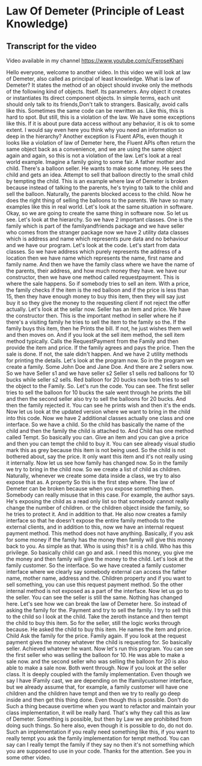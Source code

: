 # Law Of Demeter (Principle of Least Knowledge)
## Transcript for the video

Video available in my channel https://www.youtube.com/c/FeroseKhanj

Hello everyone, welcome to another video. In this video we will look at law of Demeter, also called as principal of least knowledge.
What is law of Demeter? It states the method of an object should invoke only the methods of the following kind of objects.
Itself.
Its parameters.
Any object it creates or instantiates 
Its direct component objects.
In simple terms, each unit should only talk to its friends,Don't talk to strangers.
Basically, avoid calls like this.
Sometimes the same code can be rewritten as.
Like this, this is hard to spot.
But still, this is a violation of the law.
We have some exceptions like this. If it is about pure data access without any behavior, it is ok to some extent.
I would say even here you think why you need an information so deep in the hierarchy?
Another exception is Fluent APIs, even though it looks like a violation of law of Demeter here, the Fluent APIs often return the same object back as a convenience, and we are using the same object again and again, so this is not a violation of the law.
Let's look at a real world example.
Imagine a family going to some fair.
A father mother and child.
There's a balloon seller.
He wants to make some money.
He sees the child and gets an idea.
Attempt to sell that balloon directly to the small child by tempting the child.
This is an example where law of Demeter is broken because instead of talking to the parents, he's trying to talk to the child and sell the balloon.
Naturally, the parents blocked access to the child.
Now he does the right thing of selling the balloons to the parents.
We have so many examples like this in real world.
Let's look at the same situation in software.
Okay, so we are going to create the same thing in software now.
So let us see.
Let's look at the hierarchy.
So we have 2 important classes. One is the family which is part of the familyandfriends package and we have seller who comes from the stranger package now we have 2 utility data classes which is address and name which represents pure data and no behaviour and we have our program.
Let's look at the code.
Let's start from data classes.
So we have address which purely represents the address of a location then 
we have name which represents the name, first name and family name.
And then we have the family class where we have the name of the parents, their address, and how much money they have.
we have our constructor, then we have one method called requestpayment.
This is where the sale happens. So if somebody tries to sell an item.
With a price, the family checks if the item is the red balloon and if the price is less than 15, then they have enough money to buy this item, then they will say just buy it so they give the money to the requesting client if not reject the offer actually.
Let's look at the sellar now.
Seller has an item and price.
We have the constructor then.
This is the important method in seller where he if there's a visiting family he tries to sell the item to the family so the. If the family buys this item, then he Prints the bill. If not, he just wishes them well and then moves on.
And if you look at the sell item method, the sell item method typically.
Calls the RequestPayment from the Family and then provide the item and price. If the family agrees and pays the price. Then the sale is done. If not, the sale didn't happen.
And we have 2 utility methods for printing the details.
Let's look at the program now.
So in the program we create a family.
Some John Doe and Jane Doe.
And there are 2 sellers now. So we have Seller s1 and we have seller s2  Seller s1 sells red balloons for 10 bucks while seller s2 sells.
Red balloon for 20 bucks now both tries to sell the object to the Family.
So.
Let's run the code.
You can see.
The first seller tries to sell the balloon for 10 bucks the sale went through he prints the bill and then the second seller also try to sell the balloons for 20 bucks. And then the family rejected it. You can see he prints wish and then it's the ends.
Now let us look at the updated version where we want to bring in the child into this code.
Now we have 2 additional classes actually one class and one interface.
So we have a child.
So the child has basically the name of the child and then the family the child is attached to.
And Child has one method called Tempt. So basically you can.
Give an item and you can give a price and then you can tempt the child to buy it. You can see already visual studio mark this as grey because this item is not being used.
So the child is not bothered about, say the price. It only want this item and it's not really using it internally.
Now let us see how family has changed now. So in the family we try to bring in the child now. So we create a list of child as children.
Naturally, whenever we create some data inside a class, we try to also expose that as.
A property So this is the first step where.
The law of Demeter can be broken because when you expose something then.
Somebody can really misuse that in this case. For example, the author says.
He's exposing the child as a read only list so that somebody cannot really change the number of children. or the children object inside the family, so he tries to protect it. And in addition to that.
He also now creates a family interface so that he doesn't expose the entire family methods to the external clients, and in addition to this, now we have an internal request payment method. This method does not have anything. Basically, if you ask for some money if the family has the money then family will give this money back to you. As simple as that. Who is using this? it is a child.
Who has this privilege. So basically child can go and ask. I need this money, you give me the money and then family will give the money to the child. Let's look at the family customer.
So the interface. So we have created a family customer interface where we clearly say somebody external can access the father name, mother name, address and the.
Children property and if you want to sell something, you can use this request payment method.
So the other internal method is not exposed as a part of the interface.
Now let us go to the seller. You can see the seller is still the same. Nothing has changed here.
Let's see how we can break the law of Demeter here. So instead of asking the family for the.
Payment and try to sell the family. I try to sell this to the child so I look at the child.
Take the zeroth instance and then tempt the child to buy this item.
So for the seller, still the logic works through because.
He asked the child to buy this item. He names the item and price. Child Ask the family for the price.
Family again.
If you look at the request payment gives the money whatever the child is requesting for. So basically seller.
Achieved whatever he want.
Now let's run this program.
You can see the first seller who was selling the balloon for 10. He was able to make a sale now.
and the second seller who was selling the balloon for 20 is also able to make a sale now.
Both went through.
Now if you look at the seller class.
It is deeply coupled with the family implementation. Even though we say I have IFamily cast, we are depending on the Ifamilycustomer interface, but we already assume that, for example, a family customer will have one children and the children have tempt and then we try to really go deep inside and then get this thing done.
Even though this is possible. Don't do Such a thing because overtime when you want to refactor and maintain your class implementation, it will be really hard. That's why they call this as law of Demeter. Something is possible, but then by Law we are prohibited from doing such things. So here also, even though it is possible to do, do not do.
Such an implementation if you really need something like this, if you want to really tempt you ask the family implementation for tempt method. You can say can I really tempt the family if they say no then it's not something which you are supposed to use in your code.
Thanks for the attention. See you in some other video.
